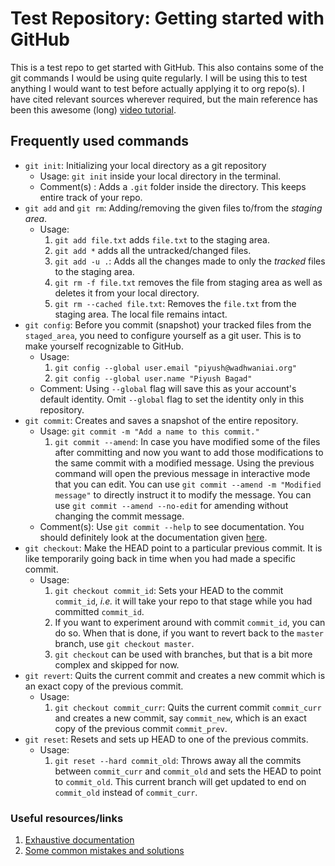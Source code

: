 # Test Repository: Getting started with GitHub

This is a test repo to get started with GitHub. This also contains some of the git commands I would be using quite regularly.
I will be using this to test anything I would want to test before actually applying it to org repo(s). I have cited relevant sources wherever required, but the main reference has been this awesome (long) [video tutorial][3].

## Frequently used commands

* `git init`: Initializing your local directory as a git repository 
	* Usage: `git init` inside your local directory in the terminal.
	* Comment(s) : Adds a `.git` folder inside the directory. This keeps entire track of your repo.
* `git add` and `git rm`: Adding/removing the given files to/from the _staging area_. 
	* Usage: 
		1. `git add file.txt` adds `file.txt` to the staging area.
		2. `git add *` adds all the untracked/changed files.
		3. `git add -u .`: Adds all the changes made to only the _tracked_ files to the staging area.
		4. `git rm -f file.txt` removes the file from staging area as well as deletes it from your local directory.
		5. `git rm --cached file.txt`: Removes the `file.txt` from the staging area. The local file remains intact.
* `git config`: Before you commit (snapshot) your tracked files from the `staged_area`, you need to configure yourself as a git user.
				This is to make yourself recognizable to GitHub. 
	* Usage:
		1. `git config --global user.email "piyush@wadhwaniai.org"`
		2. `git config --global user.name "Piyush Bagad"`
	* Comment: Using `--global` flag will save this as your account's default identity. Omit `--global` flag to set the identity only in this repository.
* `git commit`: Creates and saves a snapshot of the entire repository.
	* Usage: `git commit -m "Add a name to this commit."`
		1. `git commit --amend`: In case you have modified some of the files after committing and now you want to add those modifications to the same commit with a modified message. Using the previous command will open the previous message in interactive mode that you can edit. You can use `git commit --amend -m "Modified message"` to directly instruct it to modify the message. You can use `git commit --amend --no-edit` for amending without changing the commit message.
	* Comment(s): Use `git commit --help` to see documentation. You should definitely look at the documentation given [here][1].
* `git checkout`: Make the HEAD point to a particular previous commit. It is like temporarily going back in time when you had made a specific commit.
	* Usage:
		1. `git checkout commit_id`: Sets your HEAD to the commit `commit_id`, _i.e._ it will take your repo to that stage while you had committed `commit_id`.
		2. If you want to experiment around with commit `commit_id`, you can do so. When that is done, if you want to revert back to the `master` branch, use `git checkout master`.
		3. `git checkout` can be used with branches, but that is a bit more complex and skipped for now.
* `git revert`: Quits the current commit and creates a new commit which is an exact copy of the previous commit.
	* Usage:
		1. `git checkout commit_curr`: Quits the current commit `commit_curr` and creates a new commit, say `commit_new`, which is an exact copy of the previous commit `commit_prev`.
* `git reset`: Resets and sets up HEAD to one of the previous commits.
	* Usage:
		1. `git reset --hard commit_old`: Throws away all the commits between `commit_curr` and `commit_old` and sets the HEAD to point to `commit_old`. This current branch will get updated to end on `commit_old` instead of `commit_curr`.

### Useful resources/links
1. [Exhaustive documentation](https://devdocs.io/git/)
2. [Some common mistakes and solutions](https://about.gitlab.com/2018/08/08/git-happens/) 


[1]: https://devdocs.io/git/
[2]: https://about.gitlab.com/2018/08/08/git-happens/
[3]: https://www.youtube.com/watch?v=o1nHIbRLMHQ
